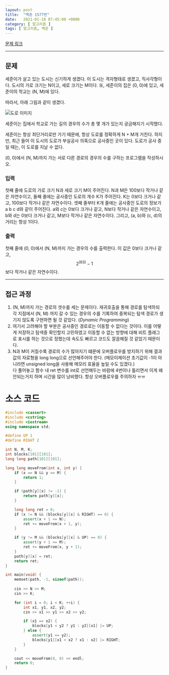 ```yaml
---
layout: post
title:  "백준 1577번"
date:   2021-01-18 07:45:00 +9000
category: [ 알고리즘 ]
tags: [ 알고리즘, 백준 ]
---
```


[문제 링크](https://www.acmicpc.net/problem/1577)

---

## 문제
세준이가 살고 있는 도시는 신기하게 생겼다. 이 도시는 격자형태로 생겼고, 직사각형이다. 도시의 가로 크기는 N이고, 세로 크기는 M이다. 또, 세준이의 집은 (0, 0)에 있고, 세준이의 학교는 (N, M)에 있다.

따라서, 아래 그림과 같이 생겼다.

![도로 이미지](https://www.acmicpc.net/upload/201004/doro.png)


세준이는 집에서 학교로 가는 길의 경우의 수가 총 몇 개가 있는지 궁금해지기 시작했다.

세준이는 항상 최단거리로만 가기 때문에, 항상 도로를 정확하게 N + M개 거친다. 하지만, 최근 들어 이 도시의 도로가 부실공사 의혹으로 공사중인 곳이 있다. 도로가 공사 중일 때는, 이 도로를 지날 수 없다.

(0, 0)에서 (N, M)까지 가는 서로 다른 경로의 경우의 수를 구하는 프로그램을 작성하시오.

### 입력
첫째 줄에 도로의 가로 크기 N과 세로 크기 M이 주어진다. N과 M은 100보다 작거나 같은 자연수이고, 둘째 줄에는 공사중인 도로의 개수 K가 주어진다. K는 0보다 크거나 같고, 100보다 작거나 같은 자연수이다. 셋째 줄부터 K개 줄에는 공사중인 도로의 정보가 a b c d와 같이 주어진다. a와 c는 0보다 크거나 같고, N보다 작거나 같은 자연수이고, b와 d는 0보다 크거나 같고, M보다 작거나 같은 자연수이다. 그리고, (a, b)와 (c, d)의 거리는 항상 1이다.

### 출력
첫째 줄에 (0, 0)에서 (N, M)까지 가는 경우의 수를 출력한다. 이 값은 0보다 크거나 같고, $$2^(63) - 1$$보다 작거나 같은 자연수이다.

---

## 접근 과정
1. (N, M)까지 가는 경로의 갯수를 세는 문제이다. 재귀호출을 통해 경로를 탐색하되 각 지점에서 (N, M) 까지 갈 수 있는 경우의 수를 기록하여 중복되는 탐색 경로가 생기지 않도록 구현하면 될 것 같았다. (*Dynamic Programming*)
2. 여기서 고려해야 할 부분은 공사중인 경로로는 이동할 수 없다는 것이다. 이를 어떻게 저장하고 탐색중 확인할지 고민하였고 이동할 수 없는 방향에 대해 비트 플래그로 표시를 하는 것으로 정했는데 속도도 빠르고 코드도 깔끔해질 것 같았기 때문이다.
3. N과 M이 커질수록 경로의 수가 많아지기 떄문에 오버플로우를 방지하기 위해 결과 값의 자료형을 long long으로 선언해주어야 한다. (메모이제이션 초기값이 -1이 아니라면 unsigned long을 사용해 메모리 효율을 높일 수도 있겠다.)   
다 풀어놓고 함수 내 ret 변수를 int로 선언해두는 바람에 4번이나 틀리면서 이게 왜 안되는거지 하며 시간을 많이 낭비했다. 항상 오버플로우를 주의하자 ㅠㅠ


# 소스 코드
```c++
#include <cassert>
#include <cstring>
#include <iostream>
using namespace std;

#define UP 1
#define RIGHT 2

int N, M, K;
int blocks[101][101];
long long path[101][101];

long long moveFrom(int x, int y) {
    if (x == N && y == M) {
        return 1;
    }

    if (path[y][x] != -1) {
        return path[y][x];
    }

    long long ret = 0;
    if (x != N && (blocks[y][x] & RIGHT) == 0) {
        assert(x + 1 <= N);
        ret += moveFrom(x + 1, y);
    }

    if (y != M && (blocks[y][x] & UP) == 0) {
        assert(y + 1 <= M);
        ret += moveFrom(x, y + 1);
    }
    path[y][x] = ret;
    return ret;
}

int main(void) {
    memset(path, -1, sizeof(path));
    
    cin >> N >> M;
    cin >> K;

    for (int i = 0; i < K; ++i) {
        int x1, y1, x2, y2;
        cin >> x1 >> y1 >> x2 >> y2;

        if (x1 == x2) {
            blocks[y1 < y2 ? y1 : y2][x1] |= UP;
        } else {
            assert(y1 == y2);
            blocks[y1][x1 < x2 ? x1 : x2] |= RIGHT;
        }        
    }

    cout << moveFrom(0, 0) << endl;
    return 0;
}
```